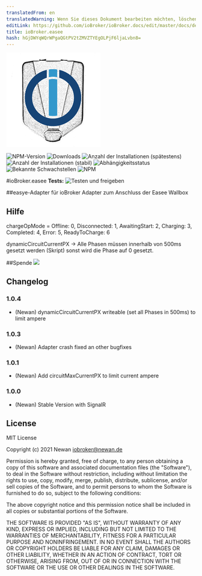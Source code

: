 ```yaml
---
translatedFrom: en
translatedWarning: Wenn Sie dieses Dokument bearbeiten möchten, löschen Sie bitte das Feld "translationsFrom". Andernfalls wird dieses Dokument automatisch erneut übersetzt
editLink: https://github.com/ioBroker/ioBroker.docs/edit/master/docs/de/adapterref/iobroker.easee/README.md
title: ioBroker.easee
hash: hGjDWYqWQrWPgaQGtPV2tZMVZTYEgOLPjF6ljaLvbn8=
---
```

![Logo](../../../en/adapterref/iobroker.easee/admin/easee.png)

![NPM-Version](http://img.shields.io/npm/v/iobroker.easee.svg)
![Downloads](https://img.shields.io/npm/dm/iobroker.easee.svg)
![Anzahl der Installationen (spätestens)](http://iobroker.live/badges/easee-installed.svg)
![Anzahl der Installationen (stabil)](http://iobroker.live/badges/easee-stable.svg)
![Abhängigkeitsstatus](https://img.shields.io/david/Newan/iobroker.easee.svg)
![Bekannte Schwachstellen](https://snyk.io/test/github/Newan/ioBroker.easee/badge.svg)
![NPM](https://nodei.co/npm/iobroker.easee.png?downloads=true)

#ioBroker.easee
**Tests:** ![Testen und freigeben](https://github.com/Newan/ioBroker.easee/workflows/Test%20and%20Release/badge.svg)

##easye-Adapter für ioBroker
Adapter zum Anschluss der Easee Wallbox

## Hilfe
chargeOpMode = Offline: 0, Disconnected: 1, AwaitingStart: 2, Charging: 3, Completed: 4, Error: 5, ReadyToCharge: 6

dynamicCircuitCurrentPX -> Alle Phasen müssen innerhalb von 500ms gesetzt werden (Skript) sonst wird die Phase auf 0 gesetzt.

##Spende
[![](https://www.paypalobjects.com/de_DE/DE/i/btn/btn_donateCC_LG.gif)](https://www.paypal.com/cgi-bin/webscr?cmd=_s-xclick&hosted_button_id=L55UBQJKJEUJL)

## Changelog
### 1.0.4
* (Newan) dynamicCircuitCurrentPX writeable (set all Phases in 500ms) to limit ampere 

### 1.0.3
* (Newan) Adapter crash fixed an other bugfixes

### 1.0.1
* (Newan) Add circuitMaxCurrentPX to limit current ampere

### 1.0.0
* (Newan) Stable Version with SignalR

## License
MIT License

Copyright (c) 2021 Newan <iobroker@newan.de>

Permission is hereby granted, free of charge, to any person obtaining a copy
of this software and associated documentation files (the "Software"), to deal
in the Software without restriction, including without limitation the rights
to use, copy, modify, merge, publish, distribute, sublicense, and/or sell
copies of the Software, and to permit persons to whom the Software is
furnished to do so, subject to the following conditions:

The above copyright notice and this permission notice shall be included in all
copies or substantial portions of the Software.

THE SOFTWARE IS PROVIDED "AS IS", WITHOUT WARRANTY OF ANY KIND, EXPRESS OR
IMPLIED, INCLUDING BUT NOT LIMITED TO THE WARRANTIES OF MERCHANTABILITY,
FITNESS FOR A PARTICULAR PURPOSE AND NONINFRINGEMENT. IN NO EVENT SHALL THE
AUTHORS OR COPYRIGHT HOLDERS BE LIABLE FOR ANY CLAIM, DAMAGES OR OTHER
LIABILITY, WHETHER IN AN ACTION OF CONTRACT, TORT OR OTHERWISE, ARISING FROM,
OUT OF OR IN CONNECTION WITH THE SOFTWARE OR THE USE OR OTHER DEALINGS IN THE
SOFTWARE.